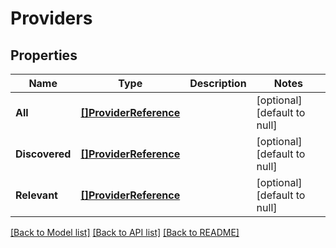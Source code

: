 # Providers

## Properties
Name | Type | Description | Notes
------------ | ------------- | ------------- | -------------
**All** | [**[]ProviderReference**](ProviderReference.md) |  | [optional] [default to null]
**Discovered** | [**[]ProviderReference**](ProviderReference.md) |  | [optional] [default to null]
**Relevant** | [**[]ProviderReference**](ProviderReference.md) |  | [optional] [default to null]

[[Back to Model list]](../README.md#documentation-for-models) [[Back to API list]](../README.md#documentation-for-api-endpoints) [[Back to README]](../README.md)


